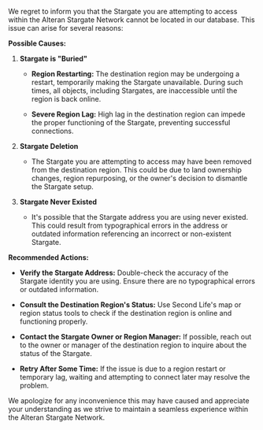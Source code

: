 We regret to inform you that the Stargate you are attempting to access within the Alteran Stargate Network cannot be
located in our database. This issue can arise for several reasons:

**Possible Causes:**

1. **Stargate is "Buried"**

    - **Region Restarting:** The destination region may be undergoing a restart, temporarily making the Stargate
      unavailable. During such times, all objects, including Stargates, are inaccessible until the region is back
      online.

    - **Severe Region Lag:** High lag in the destination region can impede the proper functioning of the Stargate,
      preventing successful connections.

2. **Stargate Deletion**

    - The Stargate you are attempting to access may have been removed from the destination region. This could be due to
      land ownership changes, region repurposing, or the owner's decision to dismantle the Stargate setup.

3. **Stargate Never Existed**

    - It's possible that the Stargate address you are using never existed. This could result from typographical errors
      in the address or outdated information referencing an incorrect or non-existent Stargate.

**Recommended Actions:**

- **Verify the Stargate Address:** Double-check the accuracy of the Stargate identity you are using. Ensure there are no
  typographical errors or outdated information.

- **Consult the Destination Region's Status:** Use Second Life's map or region status tools to check if the destination
  region is online and functioning properly.

- **Contact the Stargate Owner or Region Manager:** If possible, reach out to the owner or manager of the destination
  region to inquire about the status of the Stargate.

- **Retry After Some Time:** If the issue is due to a region restart or temporary lag, waiting and attempting to connect
  later may resolve the problem.

We apologize for any inconvenience this may have caused and appreciate your understanding as we strive to maintain a
seamless experience within the Alteran Stargate Network.
